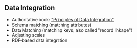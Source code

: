 ## Data Integration

 * Authoritative book: ["Principles of Data Integration"](http://www.amazon.com/Principles-Data-Integration-AnHai-Doan/dp/0124160441/)
 * Schema matching (matching attributes)
 * Data Matching (matching keys, also called "record linkage")
 * Adjusting scales
 * RDF-based data integration

